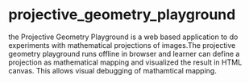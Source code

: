 # projective_geometry_playground
the Projective Geometry Playground is a web based application to do experiments with mathematical projections of images.The projective geometry playground runs offline in browser  and learner can define a projection as mathematical mapping and visualized the result in HTML canvas. This allows visual debugging of mathamtical mapping.
